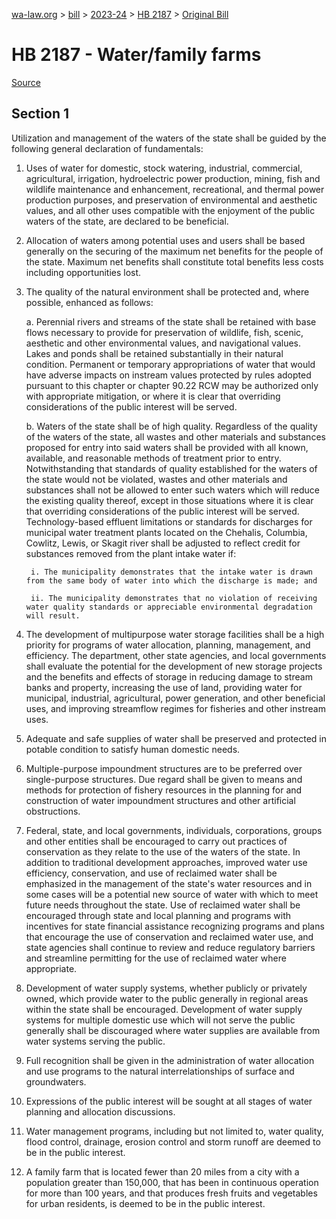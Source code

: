 [wa-law.org](/) > [bill](/bill/) > [2023-24](/bill/2023-24/) > [HB 2187](/bill/2023-24/hb/2187/) > [Original Bill](/bill/2023-24/hb/2187/1/)

# HB 2187 - Water/family farms

[Source](http://lawfilesext.leg.wa.gov/biennium/2023-24/Pdf/Bills/House%20Bills/2187.pdf)

## Section 1
Utilization and management of the waters of the state shall be guided by the following general declaration of fundamentals:

1. Uses of water for domestic, stock watering, industrial, commercial, agricultural, irrigation, hydroelectric power production, mining, fish and wildlife maintenance and enhancement, recreational, and thermal power production purposes, and preservation of environmental and aesthetic values, and all other uses compatible with the enjoyment of the public waters of the state, are declared to be beneficial.

2. Allocation of waters among potential uses and users shall be based generally on the securing of the maximum net benefits for the people of the state. Maximum net benefits shall constitute total benefits less costs including opportunities lost.

3. The quality of the natural environment shall be protected and, where possible, enhanced as follows:

    a. Perennial rivers and streams of the state shall be retained with base flows necessary to provide for preservation of wildlife, fish, scenic, aesthetic and other environmental values, and navigational values. Lakes and ponds shall be retained substantially in their natural condition. Permanent or temporary appropriations of water that would have adverse impacts on instream values protected by rules adopted pursuant to this chapter or chapter 90.22 RCW may be authorized only with appropriate mitigation, or where it is clear that overriding considerations of the public interest will be served.

    b. Waters of the state shall be of high quality. Regardless of the quality of the waters of the state, all wastes and other materials and substances proposed for entry into said waters shall be provided with all known, available, and reasonable methods of treatment prior to entry. Notwithstanding that standards of quality established for the waters of the state would not be violated, wastes and other materials and substances shall not be allowed to enter such waters which will reduce the existing quality thereof, except in those situations where it is clear that overriding considerations of the public interest will be served. Technology-based effluent limitations or standards for discharges for municipal water treatment plants located on the Chehalis, Columbia, Cowlitz, Lewis, or Skagit river shall be adjusted to reflect credit for substances removed from the plant intake water if:

        i. The municipality demonstrates that the intake water is drawn from the same body of water into which the discharge is made; and

        ii. The municipality demonstrates that no violation of receiving water quality standards or appreciable environmental degradation will result.

4. The development of multipurpose water storage facilities shall be a high priority for programs of water allocation, planning, management, and efficiency. The department, other state agencies, and local governments shall evaluate the potential for the development of new storage projects and the benefits and effects of storage in reducing damage to stream banks and property, increasing the use of land, providing water for municipal, industrial, agricultural, power generation, and other beneficial uses, and improving streamflow regimes for fisheries and other instream uses.

5. Adequate and safe supplies of water shall be preserved and protected in potable condition to satisfy human domestic needs.

6. Multiple-purpose impoundment structures are to be preferred over single-purpose structures. Due regard shall be given to means and methods for protection of fishery resources in the planning for and construction of water impoundment structures and other artificial obstructions.

7. Federal, state, and local governments, individuals, corporations, groups and other entities shall be encouraged to carry out practices of conservation as they relate to the use of the waters of the state. In addition to traditional development approaches, improved water use efficiency, conservation, and use of reclaimed water shall be emphasized in the management of the state's water resources and in some cases will be a potential new source of water with which to meet future needs throughout the state. Use of reclaimed water shall be encouraged through state and local planning and programs with incentives for state financial assistance recognizing programs and plans that encourage the use of conservation and reclaimed water use, and state agencies shall continue to review and reduce regulatory barriers and streamline permitting for the use of reclaimed water where appropriate.

8. Development of water supply systems, whether publicly or privately owned, which provide water to the public generally in regional areas within the state shall be encouraged. Development of water supply systems for multiple domestic use which will not serve the public generally shall be discouraged where water supplies are available from water systems serving the public.

9. Full recognition shall be given in the administration of water allocation and use programs to the natural interrelationships of surface and groundwaters.

10. Expressions of the public interest will be sought at all stages of water planning and allocation discussions.

11. Water management programs, including but not limited to, water quality, flood control, drainage, erosion control and storm runoff are deemed to be in the public interest.

12. A family farm that is located fewer than 20 miles from a city with a population greater than 150,000, that has been in continuous operation for more than 100 years, and that produces fresh fruits and vegetables for urban residents, is deemed to be in the public interest.
